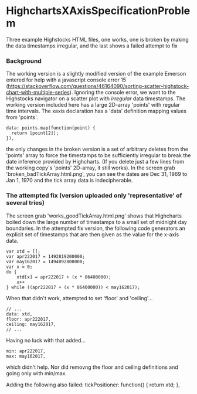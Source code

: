 # HighchartsXAxisSpecificationProblem
Three example Highstocks HTML files, one works, one is broken by making the data timestamps irregular, and the last shows a failed attempt to fix

### Background
The working version is a slightly modified version of the example Emerson entered for help with a javascript console error 15 (https://stackoverflow.com/questions/46164090/sorting-scatter-highstock-chart-with-multiple-series). Ignoring the console error, we want to the Highstocks navigator on a scatter plot with *irregular* data timestamps. The working version included here has a large 2D-array 'points' with regular time intervals. The xaxis declaration has a 'data' definition mapping values from 'points'.

    data: points.map(function(point) {
      return [point[2]];
    }),

the only changes in the broken version is a set of arbitrary deletes from the 'points' array to force the timestamps to be sufficiently irregular to break the date inference provided by Highcharts. (If you delete just a few lines from the working copy's 'points' 2D-array, it still works). In the screen grab 'broken_badTickArray.html.png', you can see the dates are Dec 31, 1969 to Jan 1, 1970 and the tick array data is indecipherable.

### The attempted fix (version uploaded only 'representative' of several tries)
The screen grab 'works_goodTickArray.html.png' shows that Highcharts boiled down the large number of timestamps to a small set of midnight day boundaries. In the attempted fix version, the following code generators an explicit set of timestamps that are then given as the value for the x-axis data.

	var xtd = [];
	var apr222017 = 1492819200000;
	var may162017 = 1494892800000;
	var x = 0;
	do {
		xtd[x] = apr222017 + (x * 86400000);
		x++
	} while ((apr222017 + (x * 86400000)) < may162017);
  
  When that didn't work, attempted to set 'floor' and 'ceiling'...
  
    // ...
    data: xtd,
    floor: apr222017,
    ceiling: may162017,
    // ...
    
  Having no luck with that added...
  
    min: apr222017,
    max: may162017,
  
  which didn't help. Nor did removng the floor and ceiling definitions and going only with min/max.
  
  Adding the following also failed:
      tickPositioner: function() {
        return xtd;
      },

